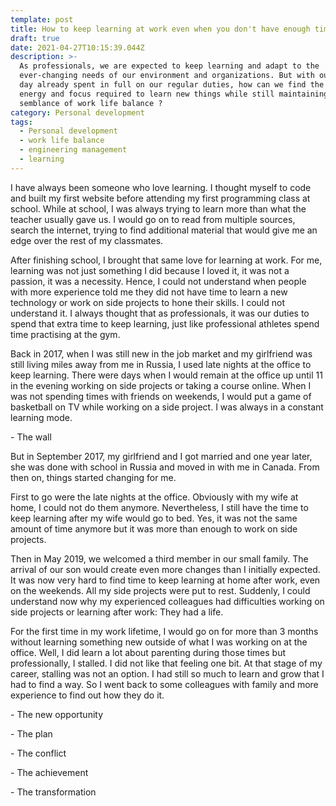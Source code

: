 ```yaml
---
template: post
title: How to keep learning at work even when you don't have enough time.
draft: true
date: 2021-04-27T10:15:39.044Z
description: >-
  As professionals, we are expected to keep learning and adapt to the
  ever-changing needs of our environment and organizations. But with our work
  day already spent in full on our regular duties, how can we find the time,
  energy and focus required to learn new things while still maintaining a
  semblance of work life balance ?
category: Personal development
tags:
  - Personal development
  - work life balance
  - engineering management
  - learning
---
```

I have always been someone who love learning. I thought myself to code and built my first website before attending my first programming class at school. While at school, I was always trying to learn more than what the teacher usually gave us. I would go on to read from multiple sources, search the internet, trying to find additional material that would give me an edge over the rest of my classmates. 

After finishing school, I brought that same love for learning at work. For me, learning was not just something I did because I loved it, it was not a passion, it was a necessity. Hence, I could not understand when people with more experience told me they did not have time to learn a new technology or work on side projects to hone their skills. I could not understand it. I always thought that as professionals, it was our duties to spend that extra time to keep learning, just like professional athletes spend time practising at the gym. 

Back in 2017, when I was still new in the job market and my girlfriend was still living miles away from me in Russia, I used late nights at the office to keep learning. There were days when I would remain at the office up until 11 in the evening working on side projects or taking a course online. When I was not spending times with friends on weekends, I would put a game of basketball on TV while working on a side project. I was always in a constant learning mode.

\- The wall

But in September 2017, my girlfriend and I got married and one year later, she was done with school in Russia and moved in with me in Canada. From then on, things started changing for me. 

First to go were the late nights at the office. Obviously with my wife at home, I could not do them anymore. Nevertheless, I still have the time to keep learning after my wife would go to bed. Yes, it was not the same amount of time anymore but it was more than enough to work on side projects.

Then in May 2019, we welcomed a third member in our small family. The arrival of our  son would create even more changes than I initially expected. It was now very hard to find time to keep learning at home after work, even on the weekends. All my side projects were put to rest. Suddenly, I could understand now why my experienced colleagues had difficulties working on side projects or learning after work: They had a life.

For the first time in my work lifetime, I would go on for more than 3 months without learning something new outside of what I was working on at the office. Well, I did learn a lot about parenting during those times but professionally, I stalled. I did not like that feeling one bit. At that stage of my career, stalling was not an option. I had still so much to learn and grow that I had to find a way. So I went back to some colleagues with family and more experience to find out how they do it.

\- The new opportunity



\- The plan

\- The conflict

\- The achievement

\- The transformation
